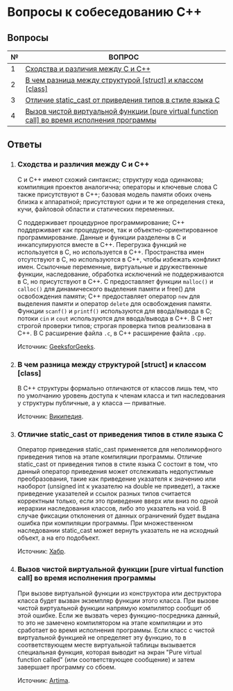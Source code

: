 # Вопросы к собеседованию C++

## Вопросы

| № | ВОПРОС |
| - | -------- |
| 1 | [Сходства и различия между С и С++](https://github.com/albrt-dev/cpp-interview-questions#сходства-и-различия-между-с-и-с) |
| 2 | [В чем разница между структурой [struct] и классом [class]](https://github.com/albrt-dev/cpp-interview-questions#в-чем-разница-между-структурой-struct-и-классом-class) |
| 3 | [Отличие static_cast от приведения типов в стиле языка C](https://github.com/albrt-dev/cpp-interview-questions#отличие-static_cast-от-приведения-типов-в-стиле-языка-c) |
| 4 | [Вызов чистой виртуальной функции [pure virtual function call] во время исполнения программы](https://github.com/albrt-dev/cpp-interview-questions#вызов-чистой-виртуальной-функции-pure-virtual-function-call-во-время-исполнения-программы) |

## Ответы
1. ### Сходства и различия между С и С++
   C и C++ имеют схожий синтаксис; структуру кода одинакова; компиляция проектов аналогична; операторы и ключевые слова C также присутствуют в C++; базовая модель памяти обоих очень близка к аппаратной; присутствуют одни и те же определения стека, кучи, файловой области и статических переменных.

   C поддерживает процедурное программирование; C++ поддерживает как процедурное, так и объектно-ориентированное программирование. Данные и функции разделены в C и инкапсулируются вместе в C++. Перегрузка функций не используется в C, но используется в C++. Пространства имен отсутствуют в C, но используются в C++, чтобы избежать конфликт имен. Ссылочные переменные, виртуальные и дружественные функции, наследование, обработка исключений не поддерживаются в C, но присутствуют в C++. C предоставляет функции `malloc()` и `calloc()` для динамического выделения памяти и free() для освобождения памяти; C++ предоставляет оператор `new` для выделения памяти и оператор `delete` для освобождения памяти. Функции `scanf()` и `printf()` используются для ввода/вывода в C; потоки `cin` и `cout` используются для ввода/вывода в C++. В C нет строгой проверки типов; строгая проверка типов реализована в C++. В C расширение файла `.c`, в C++ расширение файла `.cpp`.

   Источник: [GeeksforGeeks](https://www.geeksforgeeks.org/difference-between-c-and-c/).

2. ### В чем разница между структурой [struct] и классом [class]
   В C++ структуры формально отличаются от классов лишь тем, что по умолчанию уровень доступа к членам класса и тип наследования у структуры публичные, а у класса — приватные.

   Источник: [Википедия](https://ru.wikipedia.org/wiki/C%2B%2B#%D0%98%D0%BD%D0%BA%D0%B0%D0%BF%D1%81%D1%83%D0%BB%D1%8F%D1%86%D0%B8%D1%8F).

3. ### Отличие static_cast от приведения типов в стиле языка C
   Оператор приведения static_cast применяется для неполиморфного приведения типов на этапе компиляции программы. Отличие static_cast от приведения типов в стиле языка C состоит в том, что данный оператор приведения может отслеживать недопустимые преобразования, такие как приведение указателя к значению или наоборот (unsigned int к указателю на double не приведет), а также приведение указателей и ссылок разных типов считается корректным только, если это приведение вверх или вниз по одной иерархии наследования классов, либо это указатель на void. В случае фиксации отклонения от данных ограничений будет выдана ошибка при компиляции программы. При множественном наследовании static_cast может вернуть указатель не на исходный объект, а на его подобъект.

   Источник: [Хабр](https://habr.com/ru/articles/266747/).

4. ### Вызов чистой виртуальной функции [pure virtual function call] во время исполнения программы
   При вызове виртуальной функции из конструктора или деструктора класса будет вызван экземпляр функции этого класса. При вызове чистой виртуальной функции напрямую компилятор сообщит об этой ошибке. Если же вызвать через функцию-посредника данный, то это не замечено компилятором на этапе компиляции и это сработает во время исполнения программы. Если класс с чистой виртуальной функцией не определяет эту функцию, то в соответствующем месте виртуальной таблицы вызывается специальная функция, которая выводит на экран "Pure virtual function called" (или соответствующее сообщение) и затем завершает программу со сбоем.

   Источник: [Artima](https://www.artima.com/articles/pure-virtual-function-called-an-explanation).
